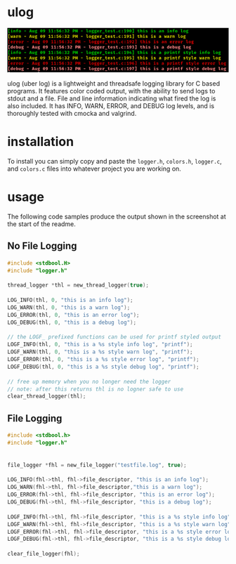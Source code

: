 # ulog

![](./example.png)

ulog (uber log) is a lightweight and threadsafe logging library for C based programs. It features color coded output, with the ability to send logs to stdout and a file. File and line information indicating what fired the log is also included. It has INFO, WARN, ERROR, and DEBUG log levels, and is thoroughly tested with cmocka and valgrind.

# installation

To install you can simply copy and paste the `logger.h`, `colors.h`, `logger.c`, and `colors.c` files into whatever project you are working on.

# usage

The following code samples produce the output shown in the screenshot at the start of the readme.

## No File Logging

```C
#include <stdbool.H>
#include "logger.h"

thread_logger *thl = new_thread_logger(true);

LOG_INFO(thl, 0, "this is an info log");
LOG_WARN(thl, 0, "this is a warn log");
LOG_ERROR(thl, 0, "this is an error log");
LOG_DEBUG(thl, 0, "this is a debug log");

// the LOGF_ prefixed functions can be used for printf styled output
LOGF_INFO(thl, 0, "this is a %s style info log", "printf");
LOGF_WARN(thl, 0, "this is a %s style warn log", "printf");
LOGF_ERROR(thl, 0, "this is a %s style error log", "printf");
LOGF_DEBUG(thl, 0, "this is a %s style debug log", "printf");

// free up memory when you no longer need the logger
// note: after this returns thl is no logner safe to use
clear_thread_logger(thl);
```

## File Logging

```C
#include <stdbool.h>
#include "logger.h"


file_logger *fhl = new_file_logger("testfile.log", true);

LOG_INFO(fhl->thl, fhl->file_descriptor, "this is an info log");
LOG_WARN(fhl->thl, fhl->file_descriptor,"this is a warn log");
LOG_ERROR(fhl->thl, fhl->file_descriptor, "this is an error log");
LOG_DEBUG(fhl->thl, fhl->file_descriptor, "this is a debug log");

LOGF_INFO(fhl->thl, fhl->file_descriptor, "this is a %s style info log", "printf");
LOGF_WARN(fhl->thl, fhl->file_descriptor, "this is a %s style warn log", "printf");
LOGF_ERROR(fhl->thl, fhl->file_descriptor, "this is a %s style error log", "printf");
LOGF_DEBUG(fhl->thl, fhl->file_descriptor, "this is a %s style debug log", "printf");

clear_file_logger(fhl);
```